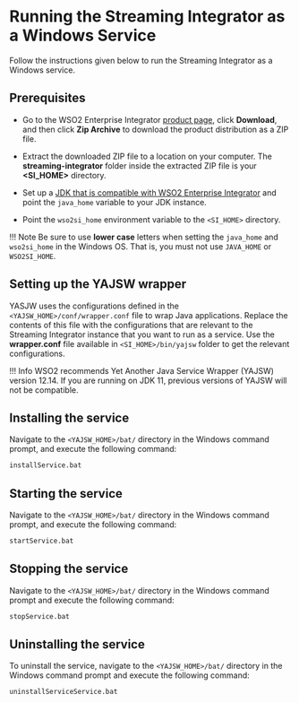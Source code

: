 # Running the Streaming Integrator as a Windows Service

Follow the instructions given below to run the Streaming Integrator as a Windows service.

## Prerequisites

-	Go to the WSO2 Enterprise Integrator [product page](https://wso2.com/integration/#), click **Download**, and then click **Zip Archive** to download the product distribution as a ZIP file.

-	Extract the downloaded ZIP file to a location on your computer. The <b>streaming-integrator</b> folder inside the extracted ZIP file is your <b><SI_HOME></b> directory.

-	Set up a [JDK that is compatible with WSO2 Enterprise Integrator](../install_prerequisites/#environment-compatibility) and point the `java_home` variable to your JDK instance. 
 
-	Point the `wso2si_home` environment variable to the `<SI_HOME>` directory.

!!! Note 
    Be sure to use **lower case** letters when setting the `java_home` and `wso2si_home` in the Windows OS. That is, you must not use `JAVA_HOME` or `WSO2SI_HOME`.
  
## Setting up the YAJSW wrapper 

YASJW uses the configurations defined in the `<YAJSW_HOME>/conf/wrapper.conf` file to wrap Java applications. Replace the contents of this file with the configurations that are relevant to the Streaming Integrator instance that you want to run as a service. Use the **wrapper.conf** file available in `<SI_HOME>/bin/yajsw` folder to get the relevant configurations.

!!! Info
    WSO2 recommends Yet Another Java Service Wrapper (YAJSW) version 12.14. If you are running on JDK 11, previous versions of YAJSW will not be compatible.

## Installing the service

Navigate to the `<YAJSW_HOME>/bat/` directory in the Windows command prompt, and execute the following command: 

```bash
installService.bat
```

## Starting the service

Navigate to the `<YAJSW_HOME>/bat/` directory in the Windows command prompt, and execute the following command: 

```bash
startService.bat
```

## Stopping the service

Navigate to the `<YAJSW_HOME>/bat/` directory in the Windows command prompt and execute the following command: 

```bash
stopService.bat
```

## Uninstalling the service

To uninstall the service, navigate to the `<YAJSW_HOME>/bat/` directory in the Windows command prompt and execute the following command: 
 
```bash
uninstallServiceService.bat
```
